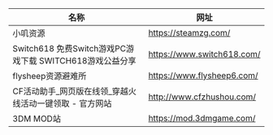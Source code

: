 | 名称                                         | 网址                         |
|--------------------------------------------|----------------------------|
| 小叽资源                                       | https://steamzg.com/       |
| Switch618 免费Switch游戏PC游戏下载 SWITCH618游戏公益分享 | https://www.switch618.com/ |
| flysheep资源避难所                              | https://www.flysheep6.com/ |
| CF活动助手_网页版在线领_穿越火线活动一键领取 - 官方网站            | http://www.cfzhushou.com/  |
| 3DM MOD站                                   | https://mod.3dmgame.com/   |